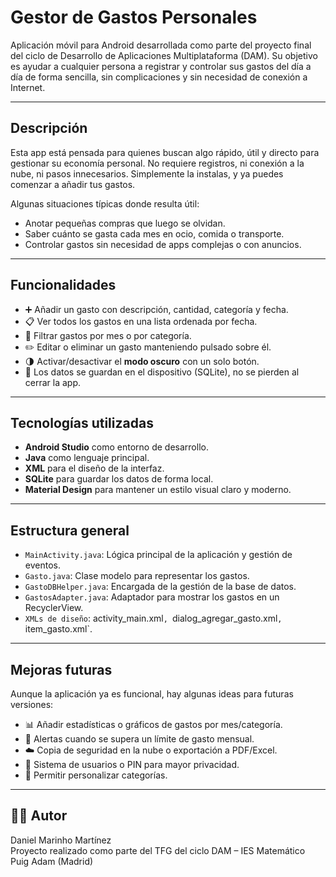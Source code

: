 #  Gestor de Gastos Personales

Aplicación móvil para Android desarrollada como parte del proyecto final del ciclo de Desarrollo de Aplicaciones Multiplataforma (DAM). 
Su objetivo es ayudar a cualquier persona a registrar y controlar sus gastos del día a día de forma sencilla, sin complicaciones y sin necesidad de conexión a Internet.

---

##  Descripción

Esta app está pensada para quienes buscan algo rápido, útil y directo para gestionar su economía personal. No requiere registros, ni conexión a la nube, ni pasos innecesarios. Simplemente la instalas, y ya puedes comenzar a añadir tus gastos.

Algunas situaciones típicas donde resulta útil:

- Anotar pequeñas compras que luego se olvidan.
- Saber cuánto se gasta cada mes en ocio, comida o transporte.
- Controlar gastos sin necesidad de apps complejas o con anuncios.

---

##  Funcionalidades

- ➕ Añadir un gasto con descripción, cantidad, categoría y fecha.
- 📋 Ver todos los gastos en una lista ordenada por fecha.
- 🔎 Filtrar gastos por mes o por categoría.
- ✏️ Editar o eliminar un gasto manteniendo pulsado sobre él.
- 🌗 Activar/desactivar el **modo oscuro** con un solo botón.
- 💾 Los datos se guardan en el dispositivo (SQLite), no se pierden al cerrar la app.

---

##  Tecnologías utilizadas

- **Android Studio** como entorno de desarrollo.
- **Java** como lenguaje principal.
- **XML** para el diseño de la interfaz.
- **SQLite** para guardar los datos de forma local.
- **Material Design** para mantener un estilo visual claro y moderno.

---

##  Estructura general

- `MainActivity.java`: Lógica principal de la aplicación y gestión de eventos.
- `Gasto.java`: Clase modelo para representar los gastos.
- `GastoDBHelper.java`: Encargada de la gestión de la base de datos.
- `GastosAdapter.java`: Adaptador para mostrar los gastos en un RecyclerView.
- `XMLs de diseño`: activity_main.xml`, `dialog_agregar_gasto.xml`, `item_gasto.xml`.

---


##  Mejoras futuras

Aunque la aplicación ya es funcional, hay algunas ideas para futuras versiones:

- 📊 Añadir estadísticas o gráficos de gastos por mes/categoría.
- 🔔 Alertas cuando se supera un límite de gasto mensual.
- ☁️ Copia de seguridad en la nube o exportación a PDF/Excel.
- 🔐 Sistema de usuarios o PIN para mayor privacidad.
- 🧾 Permitir personalizar categorías.

---

## 🧑‍💻 Autor

Daniel Marinho Martínez  
Proyecto realizado como parte del TFG del ciclo DAM – IES Matemático Puig Adam (Madrid)




